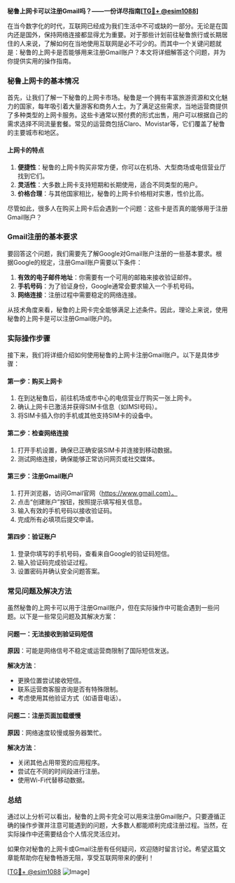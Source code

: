 **秘鲁上网卡可以注册Gmail吗？——一份详尽指南[[TG💪+ @esim1088](https://t.me/s/esim1088)]**

在当今数字化的时代，互联网已经成为我们生活中不可或缺的一部分。无论是在国内还是国外，保持网络连接都显得尤为重要。对于那些计划前往秘鲁旅行或长期居住的人来说，了解如何在当地使用互联网是必不可少的。而其中一个关键问题就是：秘鲁的上网卡是否能够用来注册Gmail账户？本文将详细解答这个问题，并为你提供实用的操作指南。

### 秘鲁上网卡的基本情况

首先，让我们了解一下秘鲁的上网卡市场。秘鲁是一个拥有丰富旅游资源和文化魅力的国家，每年吸引着大量游客和商务人士。为了满足这些需求，当地运营商提供了多种类型的上网卡服务。这些卡通常以预付费的形式出售，用户可以根据自己的需求选择不同流量套餐。常见的运营商包括Claro、Movistar等，它们覆盖了秘鲁的主要城市和地区。

#### 上网卡的特点

1. **便捷性**：秘鲁的上网卡购买非常方便，你可以在机场、大型商场或电信营业厅找到它们。
2. **灵活性**：大多数上网卡支持短期和长期使用，适合不同类型的用户。
3. **价格合理**：与其他国家相比，秘鲁的上网卡价格相对实惠，性价比高。

尽管如此，很多人在购买上网卡后会遇到一个问题：这些卡是否真的能够用于注册Gmail账户？

### Gmail注册的基本要求

要回答这个问题，我们需要先了解Google对Gmail账户注册的一些基本要求。根据Google的规定，注册Gmail账户需要以下条件：

1. **有效的电子邮件地址**：你需要有一个可用的邮箱来接收验证邮件。
2. **手机号码**：为了验证身份，Google通常会要求输入一个手机号码。
3. **网络连接**：注册过程中需要稳定的网络连接。

从技术角度来看，秘鲁的上网卡完全能够满足上述条件。因此，理论上来说，使用秘鲁的上网卡是可以注册Gmail账户的。

### 实际操作步骤

接下来，我们将详细介绍如何使用秘鲁的上网卡注册Gmail账户。以下是具体步骤：

#### 第一步：购买上网卡

1. 在到达秘鲁后，前往机场或市中心的电信营业厅购买一张上网卡。
2. 确认上网卡已激活并获得SIM卡信息（如IMSI号码）。
3. 将SIM卡插入你的手机或其他支持SIM卡的设备中。

#### 第二步：检查网络连接

1. 打开手机设置，确保已正确安装SIM卡并连接到移动数据。
2. 测试网络连接，确保能够正常访问网页或社交媒体。

#### 第三步：注册Gmail账户

1. 打开浏览器，访问Gmail官网（https://www.gmail.com）。
2. 点击“创建账户”按钮，按照提示填写相关信息。
3. 输入有效的手机号码以接收验证码。
4. 完成所有必填项后提交申请。

#### 第四步：验证账户

1. 登录你填写的手机号码，查看来自Google的验证码短信。
2. 输入验证码完成验证过程。
3. 设置密码并确认安全问题答案。

### 常见问题及解决方法

虽然秘鲁的上网卡可以用于注册Gmail账户，但在实际操作中可能会遇到一些问题。以下是一些常见问题及其解决方案：

#### 问题一：无法接收到验证码短信

**原因**：可能是网络信号不稳定或运营商限制了国际短信发送。

**解决方法**：
- 更换位置尝试接收短信。
- 联系运营商客服咨询是否有特殊限制。
- 考虑使用其他验证方式（如语音电话）。

#### 问题二：注册页面加载缓慢

**原因**：网络速度较慢或服务器繁忙。

**解决方法**：
- 关闭其他占用带宽的应用程序。
- 尝试在不同的时间段进行注册。
- 使用Wi-Fi代替移动数据。

### 总结

通过以上分析可以看出，秘鲁的上网卡完全可以用来注册Gmail账户。只要遵循正确的操作步骤并注意可能遇到的问题，大多数人都能顺利完成注册过程。当然，在实际操作中还需要结合个人情况灵活应对。

如果你对秘鲁的上网卡或Gmail注册有任何疑问，欢迎随时留言讨论。希望这篇文章能帮助你在秘鲁畅游无阻，享受互联网带来的便利！

[[TG💪+ @esim1088](https://t.me/s/esim1088) ![Image](https://i.postimg.cc/4NQfJmqS/Snipaste-2025-05-13-00-14-12.png)]